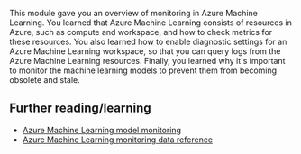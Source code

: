 This module gave you an overview of monitoring in Azure Machine Learning. You learned that Azure Machine Learning consists of resources in Azure, such as compute and workspace, and how to check metrics for these resources. You also learned how to enable diagnostic settings for an Azure Machine Learning workspace, so that you can query logs from the Azure Machine Learning resources. Finally, you learned why it's important to monitor the machine learning models to prevent them from becoming obsolete and stale.

## Further reading/learning

- [Azure Machine Learning model monitoring](/azure/machine-learning/concept-model-monitoring)
- [Azure Machine Learning monitoring data reference](/azure/machine-learning/monitor-azure-machine-learning-reference)
